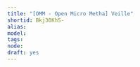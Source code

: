 ```yaml
---
title: "[OMM - Open Micro Metha] Veille"
shortid: Bkj30KhS-
alias: 
model: 
tags: 
node: 
draft: yes
--- 
```

 